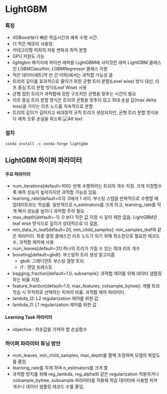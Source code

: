 # LightGBM
### 특징
- XGBoost보다 빠른 학습시간과 예측 수행 시간.
- 더 적은 메모리 사용량.
- 카테고리형 피처의 자동 변화과 최적 분할 
- GPU 지원도 가능 
- lightgbm 패키지에 파이썬 래퍼용 LightGBM에 사이킷런 래퍼 LightGBM 클래스인 LGBMClassifier, LGBMRegressor 클래스 지원 
- 적은 데이터세트(약 만 건 이하)에서는 과적합 가능성 큼
- 트리의 깊이를 효과적으로 줄이기 위한 균형 트리 분할(Level wise) 방식 대신, 리프 중심 트리 분할 방식(Leaf Wise) 사용
- 균형 잡힌 트리가 과적합에 강한 구조지만 균형을 맞추는 시간이 필요
- 리프 중심 트리 분할 방식은 트리의 균형을 맞추지 않고 최대 손실 값(max delta loss)을 가지는 리프 노드를 지속적으로 분할 
- 트리의 깊이가 깊어지고 비대칭적 규칙 트리가 생성되지만, 균형 트리 분할 방식보다 예측 오류 손실을 최소화 
![Alt text](image.png) 

### 설치 
```
conda install -c conda-forge lightgbm
```
## LightGBM 하이퍼 파라미터 
#### 주요 파라미터
- num_iterations[default=100]: 반복 수행하려는 트리의 개수 지정. 크게 지정할수록 예측 성능이 높아지지만 과적합 가능성 있음. 
- learning_rate[default=0.1]: 0에서 1 사이. 부스팅 스텝을 반복적으로 수행할 때 업데이트되는 학습률. 일반적으로 n_estimators를 크게 하고, learning_rate를 작게 해서 성능을 높이나 과적합 주의 필요.
- max_depth[default=-1]: 0 보다 작은 값 지정 시 깊이 제한 없음. LightGBM은 leaf wise 방식으로 깊이가 상대적으로 더 깊음. 
- min_data_in_leaf[default=20, min_child_samples]: min_samples_leaf와 같은 파라미터. 최종 결정 클래스인 리프 노드가 되기 위해 최소한으로 필요한 레코드 수, 과적합 제어에 사용 
- num_leaves[default=31]:하나의 트리가 가질 수 있는 최대 리프 개수 
- boosting[default=gbdt]: 부스팅의 트리 생성 알고리즘 
    - gbdt: 그래디언트 부스팅 결정 트리 
    - rf : 랜덤 포레스트 
- bagging_fraction[default=1.0, subsample]: 과적합 제어를 위해 데이터 샘플링하는 비율 지정. 
- feature_fraction[default=1.0, max_features, colsample_bytree]: 개별 트리 학습 시 무작위로 선택하는 피처의 비율. 과적합 제어 파라미터. 
- lambda_l2: L2 regularization 제어를 위한 값 
- lambda_l1: L1 regularization 제어를 위한 값 
#### Learning Task 파라미터 
- objective : 최솟값을 가져야 할 손실함수
### 하이퍼 파라미터 튜닝 방안
- num_leaves, min_child_samples, max_depth를 함께 조정하며 모델의 복잡도를 줄임
- learning_rate를 작게 하며 n_estimators를 크게 함
- 과적합 방지를 위해 reg_lambda, reg_alpha와 같은 regularization 적용하거나 colsample_bytree, subsample 파라미터를 적용해 학습 데이터에 사용할 피처 개수나 데이터 샘플링 레코드 수를 줄임. 
